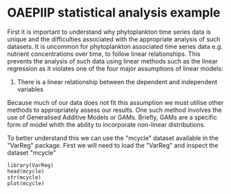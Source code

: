 # OAEPIIP statistical analysis example

First it is important to understand why phytoplankton time series data is unique and the difficulties associated with the appropriate analysis of such datasets. It is uncommon for phytoplankton associated time series data e.g. nutrient concentrations over time, to follow linear relationships. This prevents the analysis of such data using linear methods such as the linear regression as it violates one of the four major assumptions of linear models:
 
  1. There is a linear relationship between the dependent and independent variables

Because much of our data does not fit this assumption we must utilise other methods to appropriately assess our results. One such method involves the use of Generalised Additive Models or GAMs. Briefly, GAMs are a specific form of model whith the ability to incorporate non-linear distributions.

To better understand this we can use the "mcycle" dataset available in the "VarReg" package. First we will need to load the "VarReg" and inspect the dataset "mcycle"

```{r, eval=TRUE,echo = FALSE}
library(VarReg)
head(mcycle)
str(mcycle)
plot(mcycle)
```
